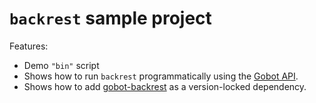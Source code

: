 # `backrest` sample project

Features:

- Demo `"bin"` script
- Shows how to run `backrest` programmatically using the [Gobot API](https://github.com/benallfree/gobot/tree/v1.0.0-alpha.23/docs/readme.md).
- Shows how to add [gobot-backrest](https://www.npmjs.com/package/gobot-backrest) as a version-locked dependency.
